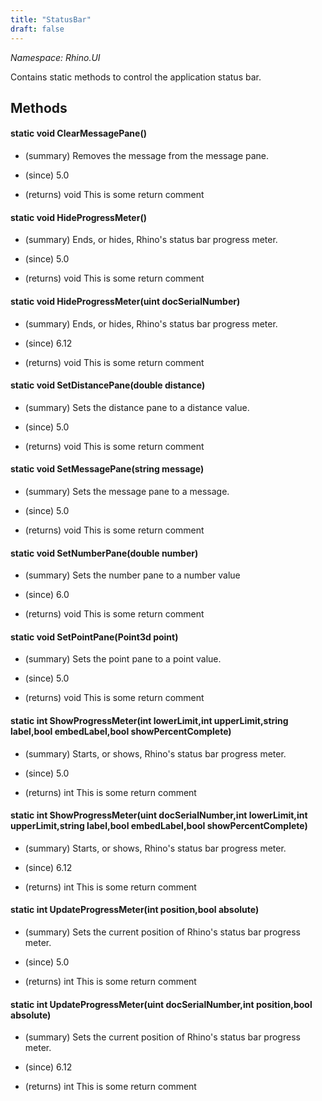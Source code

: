 ```yaml
---
title: "StatusBar"
draft: false
---
```


*Namespace: Rhino.UI*

   Contains static methods to control the application status bar.
   
## Methods
#### static void ClearMessagePane()
- (summary) 
     Removes the message from the message pane.
     
- (since) 5.0
- (returns) void This is some return comment
#### static void HideProgressMeter()
- (summary) 
     Ends, or hides, Rhino's status bar progress meter.
     
- (since) 5.0
- (returns) void This is some return comment
#### static void HideProgressMeter(uint docSerialNumber)
- (summary) 
     Ends, or hides, Rhino's status bar progress meter.
     
- (since) 6.12
- (returns) void This is some return comment
#### static void SetDistancePane(double distance)
- (summary) 
     Sets the distance pane to a distance value.
     
- (since) 5.0
- (returns) void This is some return comment
#### static void SetMessagePane(string message)
- (summary) 
     Sets the message pane to a message.
     
- (since) 5.0
- (returns) void This is some return comment
#### static void SetNumberPane(double number)
- (summary) 
     Sets the number pane to a number value
     
- (since) 6.0
- (returns) void This is some return comment
#### static void SetPointPane(Point3d point)
- (summary) 
     Sets the point pane to a point value.
     
- (since) 5.0
- (returns) void This is some return comment
#### static int ShowProgressMeter(int lowerLimit,int upperLimit,string label,bool embedLabel,bool showPercentComplete)
- (summary) 
     Starts, or shows, Rhino's status bar progress meter.
     
- (since) 5.0
- (returns) int This is some return comment
#### static int ShowProgressMeter(uint docSerialNumber,int lowerLimit,int upperLimit,string label,bool embedLabel,bool showPercentComplete)
- (summary) 
     Starts, or shows, Rhino's status bar progress meter.
     
- (since) 6.12
- (returns) int This is some return comment
#### static int UpdateProgressMeter(int position,bool absolute)
- (summary) 
     Sets the current position of Rhino's status bar progress meter.
     
- (since) 5.0
- (returns) int This is some return comment
#### static int UpdateProgressMeter(uint docSerialNumber,int position,bool absolute)
- (summary) 
     Sets the current position of Rhino's status bar progress meter.
     
- (since) 6.12
- (returns) int This is some return comment
